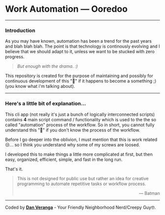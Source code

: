 # Work Automation — Ooredoo

---

### Introduction

As you may have known, automation has been a trend for the past years and blah blah blah. The point is that technology is continously evolving and I believe that we should adapt to it, unless we want to be stucked with zero progress.

> _But enough with the drama. :)_

This repository is created for the purpose of maintaining and possibly for continuous development of this "💩" if it happens to become a something ;) (you know what i'm talking about).

---

### Here's a little bit of explanation...

This cli app (not really it's just a bunch of logically interconnected scripts) contains **4** main script command / functionality which is used to the the so called "automation" process of the workflow. So in short, you cannot fully understand this "💩" if you don't know the process of the workflow.

Before I go deeper into the oblivion, I must mention that this is work related 😒... so I think you understand why some of my screws are loosed.

I developed this to make things a little more complicated at first, but then easy, organized, efficient, simple, and fast in the long run.

That's it.

> This is not designed for public use but rather an idea for creative programming to automate repetitive tasks or workflow process.
>
> <p style="text-align:right">— Batman</p>

---

Coded by **[Dan Veranga](https://github.com/danveranga "this link contains fungi")** - Your Friendly Neighborhood Nerd/Creepy Guy🤓.
